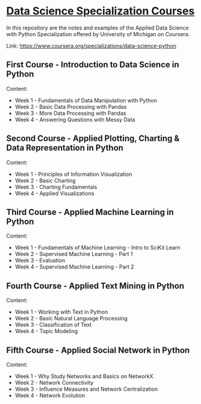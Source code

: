 # [Data Science Specialization Courses](https://github.com/nicolasenriquez/Data_Science_Portafolio/tree/main/data_science_specialization)

In this repository are the notes and examples of the Applied Data Science with Python Specialization offered by University of Michigan on Coursera.

Link: https://www.coursera.org/specializations/data-science-python

## First Course - Introduction to Data Science in Python
Content:
- Week 1 - Fundamentals of Data Manipulation with Python
- Week 2 - Basic Data Processing with Pandas
- Week 3 - More Data Processing with Pandas
- Week 4 - Answering Questions with Messy Data

## Second Course - Applied Plotting, Charting & Data Representation in Python
Content:
- Week 1 - Principles of Information Visualization
- Week 2 - Basic Charting
- Week 3 - Charting Fundamentals
- Week 4 - Applied Visualizations

## Third Course - Applied Machine Learning in Python
Content:
- Week 1 - Fundamentals of Machine Learning - Intro to SciKit Learn
- Week 2 - Supervised Machine Learning - Part 1
- Week 3 - Evaluation
- Week 4 - Supervised Machine Learning - Part 2

## Fourth Course - Applied Text Mining in Python
Content:
- Week 1 - Working with Text in Python
- Week 2 - Basic Natural Language Processing
- Week 3 - Classification of Text
- Week 4 - Topic Modeling

## Fifth Course - Applied Social Network in Python
Content:
- Week 1 - Why Study Networks and Basics on NetworkX
- Week 2 - Network Connectivity
- Week 3 - Influence Measures and Network Centralization
- Week 4 - Network Evolution
